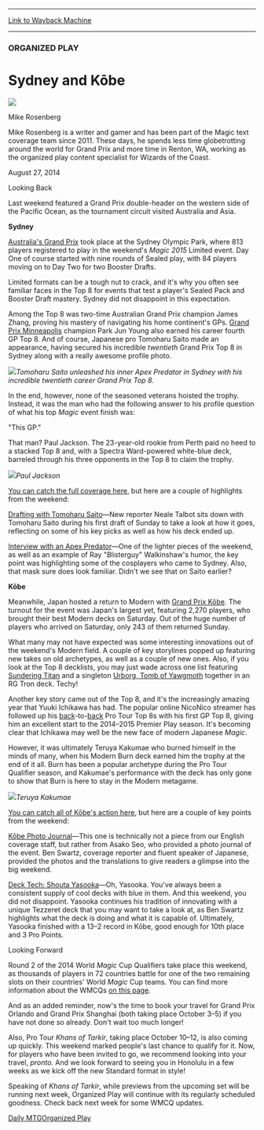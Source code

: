 
---
[Link to Wayback Machine](https://web.archive.org/web/20140830003129/http://magic.wizards.com/en/articles/archive/op/sydney-and-kobe-2014-08-27)

[_metadata_:description]:- "With two Grand Prix now behind us, and a month of Khans of Tarkir excitement approaching, let's delve right in for this week."
[_metadata_:generator]:- "Drupal 7 (http://drupal.org)"
[_metadata_:node]:- "262786"
[_metadata_:publish_date]:- "2014-08-27"
[_metadata_:source]:- "div-main"
[_metadata_:title]:- "Sydney and Kōbe"
[_metadata_:wayback_capture_timestamp]:- "2014-08-30 00:31:29"
[_metadata_:wayback_raw_url]:- "https://web.archive.org/web/20140830003129id_/http://magic.wizards.com/en/articles/archive/op/sydney-and-kobe-2014-08-27"
[_metadata_:wayback_url]:- "http://magic.wizards.com/en/articles/archive/op/sydney-and-kobe-2014-08-27"
---





### ORGANIZED PLAY


Sydney and Kōbe
===============



![](https://media.magic.wizards.com/styles/auth_small/public/images/person/n2KoE-g2_bigger.jpeg)

Mike Rosenberg

Mike Rosenberg is a writer and gamer and has been part of the Magic text coverage team since 2011. These days, he spends less time globetrotting around the world for Grand Prix and more time in Renton, WA, working as the organized play content specialist for Wizards of the Coast.


August 27, 2014
 










Looking Back


Last weekend featured a Grand Prix double-header on the western side of the Pacific Ocean, as the tournament circuit visited Australia and Asia.


**Sydney**


[Australia's Grand Prix](http://magic.wizards.com/en/events/coverage/gpsyd14) took place at the Sydney Olympic Park, where 813 players registered to play in the weekend's *Magic 2015* Limited event. Day One of course started with nine rounds of Sealed play, with 84 players moving on to Day Two for two Booster Drafts.


Limited formats can be a tough nut to crack, and it's why you often see familiar faces in the Top 8 for events that test a player's Sealed Pack and Booster Draft mastery. Sydney did not disappoint in this expectation.


Among the Top 8 was two-time Australian Grand Prix champion James Zhang, proving his mastery of navigating his home continent's GPs. [Grand Prix Minneapolis](http://archive.wizards.com/magic/magazine/article.aspx?x=mtg/daily/eventcoverage/gpmin14/welcome) champion Park Jun Young also earned his career fourth GP Top 8. And of course, Japanese pro Tomoharu Saito made an appearance, having secured his incredible *twentieth* Grand Prix Top 8 in Sydney along with a really awesome profile photo.


![](https://media.wizards.com/images/magic/daily/op/OP20140827_Saito.jpg)*Tomoharu Saito unleashed his inner Apex Predator in Sydney with his incredible twentieth career Grand Prix Top 8.*




In the end, however, none of the seasoned veterans hoisted the trophy. Instead, it was the man who had the following answer to his profile question of what his top *Magic* event finish was:



"This GP."


That man? Paul Jackson. The 23-year-old rookie from Perth paid no heed to a stacked Top 8 and, with a Spectra Ward-powered white-blue deck, barreled through his three opponents in the Top 8 to claim the trophy.


![](https://media.wizards.com/images/magic/daily/op/OP20140827_Jackson.jpg)*Paul Jackson*




[You can catch the full coverage here](http://magic.wizards.com/en/events/coverage/gpsyd14), but here are a couple of highlights from the weekend:



[Drafting with Tomoharu Saito](http://magic.wizards.com/en/events/coverage/gpsyd14/saito)—New reporter Neale Talbot sits down with Tomoharu Saito during his first draft of Sunday to take a look at how it goes, reflecting on some of his key picks as well as how his deck ended up.


[Interview with an Apex Predator](http://magic.wizards.com/en/events/coverage/gpsyd14/garruk)—One of the lighter pieces of the weekend, as well as an example of Ray "Blisterguy" Walkinshaw's humor, the key point was highlighting some of the cosplayers who came to Sydney. Also, that mask sure does look familiar. Didn't we see that on Saito earlier?


**Kōbe**


Meanwhile, Japan hosted a return to Modern with [Grand Prix Kōbe](http://magic.wizards.com/en/events/coverage/gpkob14). The turnout for the event was Japan's largest yet, featuring 2,270 players, who brought their best Modern decks on Saturday. Out of the huge number of players who arrived on Saturday, only 243 of them returned Sunday.


What many may not have expected was some interesting innovations out of the weekend's Modern field. A couple of key storylines popped up featuring new takes on old archetypes, as well as a couple of new ones. Also, if you look at the Top 8 decklists, you may just wade across one list featuring [Sundering Titan](http://gatherer.wizards.com/Pages/Card/Details.aspx?name=Sundering+Titan) and a singleton [Urborg, Tomb of Yawgmoth](http://gatherer.wizards.com/Pages/Card/Details.aspx?name=Urborg%2C+Tomb+of+Yawgmoth) together in an RG Tron deck. Techy!


Another key story came out of the Top 8, and it's the increasingly amazing year that Yuuki Ichikawa has had. The popular online NicoNico streamer has followed up his [back](http://magic.wizards.com/en/events/coverage/ptjou14)-to-[back](http://magic.wizards.com/en/events/coverage/ptm15) Pro Tour Top 8s with his first GP Top 8, giving him an excellent start to the 2014–2015 Premier Play season. It's becoming clear that Ichikawa may well be the new face of modern Japanese *Magic*.


However, it was ultimately Teruya Kakumae who burned himself in the minds of many, when his Modern Burn deck earned him the trophy at the end of it all. Burn has been a popular archetype during the Pro Tour Qualifier season, and Kakumae's performance with the deck has only gone to show that Burn is here to stay in the Modern metagame.


![](https://media.wizards.com/images/magic/daily/op/OP20140827_Kobewinner.jpg)*Teruya Kakumae*




[You can catch all of Kōbe's action here](http://magic.wizards.com/en/events/coverage/gpkob14), but here are a couple of key points from the weekend:



[Kōbe Photo Journal](http://magic.wizards.com/en/events/coverage/gpkob14/grand-prix-kōbe-photo-journal-2014-08-22)—This one is technically not a piece from our English coverage staff, but rather from Asako Seo, who provided a photo journal of the event. Ben Swartz, coverage reporter and fluent speaker of Japanese, provided the photos and the translations to give readers a glimpse into the big weekend.


[Deck Tech: Shouta Yasooka](http://magic.wizards.com/en/events/coverage/gpkob14/deck-tech-shota-yasooka-2014-08-23)—Oh, Yasooka. You've always been a consistent supply of cool decks with blue in them. And this weekend, you did not disappoint. Yasooka continues his tradition of innovating with a unique Tezzeret deck that you may want to take a look at, as Ben Swartz highlights what the deck is doing and what it is capable of. Ultimately, Yasooka finished with a 13–2 record in Kōbe, good enough for 10th place and 3 Pro Points.


Looking Forward


Round 2 of the 2014 World *Magic* Cup Qualifiers take place this weekend, as thousands of players in 72 countries battle for one of the two remaining slots on their countries' World *Magic* Cup teams. You can find more information about the WMCQs [on this page](http://magic.wizards.com/en/articles/archive/2014-world-magic-cup-qualifier-information-2014-06-06).


And as an added reminder, now's the time to book your travel for Grand Prix Orlando and Grand Prix Shanghai (both taking place October 3–5) if you have not done so already. Don't wait too much longer!


Also, Pro Tour *Khans of Tarkir*, taking place October 10–12, is also coming up quickly. This weekend marked people's last chance to qualify for it. Now, for players who have been invited to go, we recommend looking into your travel, *pronto.* And we look forward to seeing you in Honolulu in a few weeks as we kick off the new Standard format in style!


Speaking of *Khans of Tarkir*, while previews from the upcoming set will be running next week, Organized Play will continue with its regularly scheduled goodness. Check back next week for some WMCQ updates.


[Daily MTG](/en/tags/daily-mtg)[Organized Play](/en/tags/organized-play)





 
 




  







